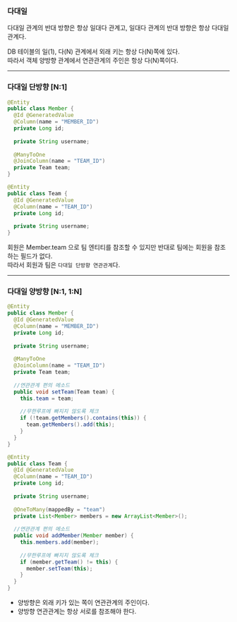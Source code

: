 ### 다대일
다대일 관계의 반대 방향은 항상 일대다 관계고, 일대다 관계의 반대 방향은 항상 다대일 관계다.

DB 테이블의 일(1), 다(N) 관계에서 외래 키는 항상 다(N)쪽에 있다.<br>
따라서 객체 양방향 관계에서 연관관계의 주인은 항상 다(N)쪽이다.

---

### 다대일 단방향 [N:1]
```java
@Entity
public class Member {
  @Id @GeneratedValue
  @Column(name = "MEMBER_ID")
  private Long id;
  
  private String username;
  
  @ManyToOne
  @JoinColumn(name = "TEAM_ID")
  private Team team;
}

@Entity
public class Team {
  @Id @GeneratedValue
  @Column(name = "TEAM_ID")
  private Long id;
  
  private String username;
}
```
회원은 Member.team 으로 팀 엔티티를 참조할 수 있지만 반대로 팀에는 회원을 참조하는 필드가 없다.<br>
따라서 회원과 팀은 `다대일 단방향 연관관계`다.

---

### 다대일 양방향 [N:1, 1:N]
```java
@Entity
public class Member {
  @Id @GeneratedValue
  @Column(name = "MEMBER_ID")
  private Long id;
  
  private String username;
  
  @ManyToOne
  @JoinColumn(name = "TEAM_ID")
  private Team team;
  
  //연관관계 편의 메소드
  public void setTeam(Team team) {
    this.team = team;
    
    //무한루프에 빠지지 않도록 체크
    if (!team.getMembers().contains(this)) {
      team.getMembers().add(this);
    }
  }
}

@Entity
public class Team {
  @Id @GeneratedValue
  @Column(name = "TEAM_ID")
  private Long id;
  
  private String username;
  
  @OneToMany(mappedBy = "team")
  private List<Member> members = new ArrayList<Member>();
  
  //연관관계 편의 메소드
  public void addMember(Member member) {
    this.members.add(member);
    
    //무한루프에 빠지지 않도록 체크
    if (member.getTeam() != this) {
      member.setTeam(this);
    }
  }
}
```

- 양방향은 외래 키가 있는 쪽이 연관관계의 주인이다.
- 양방향 연관관계는 항상 서로를 참조해야 한다.

